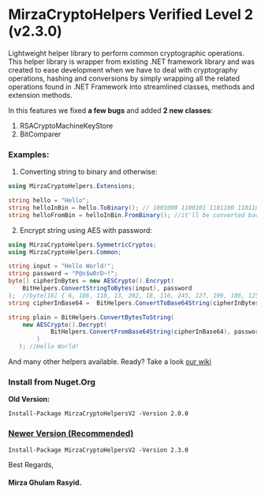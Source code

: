 # MirzaCryptoHelpers Verified Level 2 (v2.3.0)

Lightweight helper library to perform common cryptographic operations.
This helper library is wrapper from existing .NET framework library and was created to ease development when we have to deal with cryptography operations, hashing and conversions by simply wrapping all the related operations found in .NET Framework into streamlined classes, methods and extension methods.

In this features we fixed **a few bugs** and added **2 new classes**: 
1. RSACryptoMachineKeyStore 
2. BitComparer

### Examples:
1. Converting string to binary and otherwise:
```csharp
using MirzaCryptoHelpers.Extensions;

string hello = "Hello";
string helloInBin = hello.ToBinary(); // 1001000 1100101 1101100 1101100 1101111
string helloFromBin = helloInBin.FromBinary(); //it'll be converted back to "Hello"
```

2. Encrypt string using AES with password:
```csharp
using MirzaCryptoHelpers.SymmetricCryptos;
using MirzaCryptoHelpers.Common;

string input = "Hello World!";
string password = "P@s$w0rD~!";
byte[] cipherInBytes = new AESCrypto().Encrypt(
    BitHelpers.ConvertStringToBytes(input), password
);  //byte[16] { 6, 186, 118, 13, 202, 18, 116, 245, 127, 199, 186, 125, 9, 117, 187, 9 }
string cipherInBase64 =  BitHelpers.ConvertToBase64String(cipherInBytes); //Brp2DcoSdPV/x7p9CXW7CQ==

string plain = BitHelpers.ConvertBytesToString(
	new AESCrypto().Decrypt(
    		BitHelpers.ConvertFromBase64String(cipherInBase64), password
        )
   ); //Hello World!
```
And many other helpers available. Ready? Take a look [our wiki](https://github.com/mirzaevolution/MirzaCryptoHelpersV2/wiki)


### Install from Nuget.Org

**Old Version:**

```
Install-Package MirzaCryptoHelpersV2 -Version 2.0.0
```

### [Newer Version (Recommended)](https://www.nuget.org/packages/MirzaCryptoHelpersV2/2.3.0)

```
Install-Package MirzaCryptoHelpersV2 -Version 2.3.0
```


Best Regards,


#### Mirza Ghulam Rasyid.

